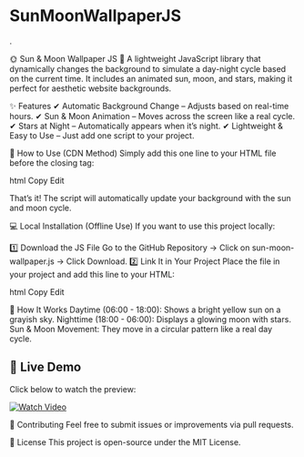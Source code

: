 # SunMoonWallpaperJS

.

🌞 Sun & Moon Wallpaper JS 🌙
A lightweight JavaScript library that dynamically changes the background to simulate a day-night cycle based on the current time. It includes an animated sun, moon, and stars, making it perfect for aesthetic website backgrounds.

✨ Features
✔ Automatic Background Change – Adjusts based on real-time hours.
✔ Sun & Moon Animation – Moves across the screen like a real cycle.
✔ Stars at Night – Automatically appears when it’s night.
✔ Lightweight & Easy to Use – Just add one script to your project.

🚀 How to Use (CDN Method)
Simply add this one line to your HTML file before the closing <body> tag:

html
Copy
Edit
<script src="https://cdn.jsdelivr.net/gh/Shubhamchoubey15/SunMoonWallpaperJS/sun-moon-wallpaper.js"></script>
That’s it! The script will automatically update your background with the sun and moon cycle.

💻 Local Installation (Offline Use)
If you want to use this project locally:

1️⃣ Download the JS File
Go to the GitHub Repository → Click on sun-moon-wallpaper.js → Click Download.
2️⃣ Link It in Your Project
Place the file in your project and add this line to your HTML:

html
Copy
Edit
<script src="sun-moon-wallpaper.js"></script>
📖 How It Works
Daytime (06:00 - 18:00): Shows a bright yellow sun on a grayish sky.
Nighttime (18:00 - 06:00): Displays a glowing moon with stars.
Sun & Moon Movement: They move in a circular pattern like a real day cycle.
## 🎥 Live Demo  

Click below to watch the preview:  

[![Watch Video](https://img.icons8.com/ios/452/video-playlist.png)](https://github.com/Shubhamchoubey15/SunMoonWallpaperJS/raw/main/preview.mp4)

🤝 Contributing
Feel free to submit issues or improvements via pull requests.

📜 License
This project is open-source under the MIT License.

